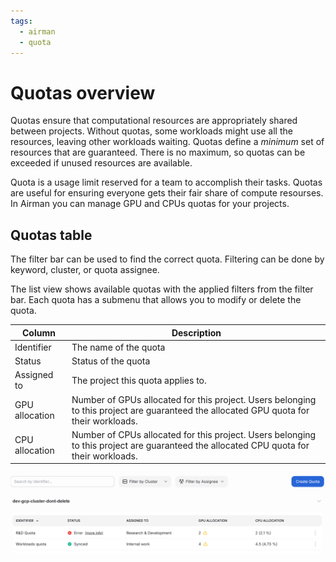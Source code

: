 ```yaml
---
tags:
  - airman
  - quota
---
```


# Quotas overview

Quotas ensure that computational resources are appropriately shared between projects. Without quotas, some workloads might use all the resources, leaving other workloads waiting. Quotas define a _minimum_ set of resources that are guaranteed. There is no maximum, so quotas can be exceeded if unused resources are available.

Quota is a usage limit reserved for a team to accomplish their tasks. Quotas are useful for ensuring everyone gets their fair share of compute resourses. In Airman you can manage GPU and CPUs quotas for your projects.

## Quotas table

The filter bar can be used to find the correct quota. Filtering can be done by keyword, cluster, or quota assignee.

The list view shows available quotas with the applied filters from the filter bar. Each quota has a submenu that allows you to modify or delete the quota.

| Column         | Description                                                                                                                                  |
| -------------- | -------------------------------------------------------------------------------------------------------------------------------------------- |
| Identifier     | The name of the quota                                                                                                                        |
| Status         | Status of the quota                                                                                                                          |
| Assigned to    | The project this quota applies to.                                                                                                           |
| GPU allocation | Number of GPUs allocated for this project. Users belonging to this project are guaranteed the allocated GPU quota for their workloads.       |
| CPU allocation | Number of CPUs allocated for this project. Users belonging to this project are guaranteed the allocated CPU quota for their workloads.       |

![A diagram of the clusters page.](../../img/quotas/overview.png)
